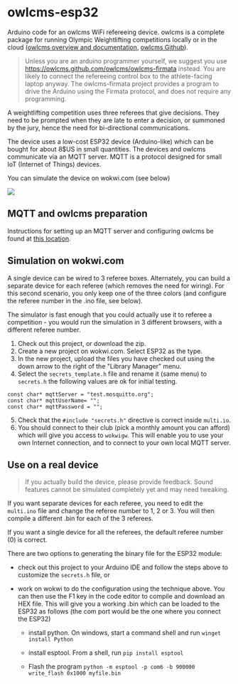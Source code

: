 # owlcms-esp32
Arduino code for an owlcms WiFi refereeing device.  owlcms is a complete package for running Olympic Weightlifting competitions locally or in the cloud ([owlcms overview and documentation](https://owlcms.github.io/owlcms4/#/index), [owlcms Github](https://github.com/jflamy/owlcms4)).

> Unless you are an arduino programmer yourself, we suggest you use https://owlcms.github.com/owlcms/owlcms-firmata instead.  You are likely to connect the refereeing control box to the athlete-facing laptop anyway.  The owlcms-firmata project provides a program to drive the Arduino using the Firmata protocol, and does not require any programming.

A weightlifting competition uses three referees that give decisions. They need to be prompted when they are late to enter a decision, or summoned by the jury, hence the need for bi-directional communications.

The device uses a low-cost ESP32 device (Arduino-like) which can be bought for about 8$US in small quantities.  The devices and owlcms communicate via an MQTT server. MQTT is a protocol designed for small IoT (Internet of Things) devices.

You can simulate the device on wokwi.com (see below)

![](https://wokwi.com/cdn-cgi/image/width=1920/https://thumbs.wokwi.com/projects/322534543008465491/thumbnail.jpg)



## MQTT and owlcms preparation

Instructions for setting up an MQTT server and configuring owlcms be found at [this location](https://github.com/jflamy/owlcms4/blob/develop/docs/MQTT.md).

## Simulation on wokwi.com

A single device can be wired to 3 referee boxes.  Alternately, you can build a separate device for each referee (which removes the need for wiring). For this second scenario, you only keep one of the three colors (and configure the referee number in the .ino file, see below).

The simulator is fast enough that you could actually use it to referee a competition - you would run the simulation in 3 different browsers, with a different referee number.

1. Check out this project, or download the zip.
2. Create a new project on wokwi.com.  Select ESP32 as the type.
3. In the new project, upload the files you have checked out using the down arrow to the right of the "Library Manager" menu.
4. Select the `secrets_template.h` file and rename it (same menu) to `secrets.h`   the following values are ok for initial testing. 
```
const char* mqttServer = "test.mosquitto.org";
const char* mqttUserName= "";
const char* mqttPassword = "";
```
5.  Check that the `#include "secrets.h"` directive is correct inside `multi.io`.
6. You should connect to their club (pick a monthly amount you can afford) which will give you access to `wokwigw`.  This will enable you to use your own Internet connection, and to connect to your own local MQTT server.

## Use on a real device

> If you actually build the device, please provide feedback.  Sound features cannot be simulated completely yet and may need tweaking.

If you want separate devices for each referee, you need to edit the `multi.ino` file and change the referee number to 1, 2 or 3.  You will then compile a different .bin for each of the 3 referees. 

If you want a single device for all the referees, the default referee number (0) is correct.

There are two options to generating the binary file for the ESP32 module:

-  check out this project to your Arduino IDE and follow the steps above to customize the `secrets.h` file, or

- work on wokwi to do the configuration using the technique above. You can then use the F1 key in the code editor to compile and download an HEX file.  This will give you a working .bin which can be loaded to the ESP32 as follows (the com port would be the one where you connect the ESP32)

  - install python. On windows, start a command shell and run  `winget install Python`

  - install esptool.  From a shell, run `pip install esptool`

  - Flash the program `python -m esptool -p com6 -b 900000 write_flash 0x1000 myfile.bin`

    
